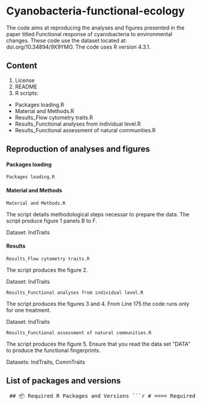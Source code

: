 # Cyanobacteria-functional-ecology
The code aims at reproducing the analyses and figures presented in the paper titled Functional response of cyanobacteria to environmental changes. These code use the dataset located at: doi.org/10.34894/9X9YMO.
The code uses R version 4.3.1.

## Content
  1. License
  2. README
  3. R scripts:
  - Packages loading.R
  - Material and Methods.R
  - Results_Flow cytometry traits.R
  - Results_Functional analyses from individual level.R
  - Results_Functional assessment of natural communities.R

## Reproduction of analyses and figures 

#### Packages loading

`Packages loading.R`

#### Material and Methods

`Material and Methods.R`

The script details methodological steps necessar to prepare the data. The script produce figure 1 panels B to F.

Dataset: IndTraits

#### Results

`Results_Flow cytometry traits.R`

The script produces the figure 2.

Dataset: IndTraits

`Results_Functional analyses from individual level.R`

The script produces the figures 3 and 4. From Line 175 the code runs only for one treatment. 

Dataset: IndTraits

`Results_Functional assessment of natural communities.R`

The script produces the figure 5. Ensure that you read the data set "DATA" to produce the functional fingerprints.

Datasets: IndTraits, CommTraits

## List of packages and versions

<pre lang="markdown"> ## 📦 Required R Packages and Versions ```r # ==== Required Packages and Versions ==== # ggConvexHull 0.1.0 # svMisc 1.2.3 # dplyr 1.1.3 # ggplot2 3.5.1 # RColorBrewer 1.1-3 # ggrepel 0.9.4 # devtools 2.4.5 # PCAtest 0.0.1 # tidyr 1.3.0 # ggsci 3.0.0 # tictoc 1.2 # BAT 2.9.6 # reshape2 1.4.4 # ggpubr 0.6.0 # pheatmap 1.0.12 # hypervolume 3.1.3 # alphahull 2.5 # ade4 1.7-22 # ggExtra 0.10.1 # corrplot 0.92 # tidyverse 2.0.0 # ggnewscale 0.4.10 # ggpmisc 0.5.4-1 # scales 1.3.0 # cowplot 1.1.3 ``` </pre>
